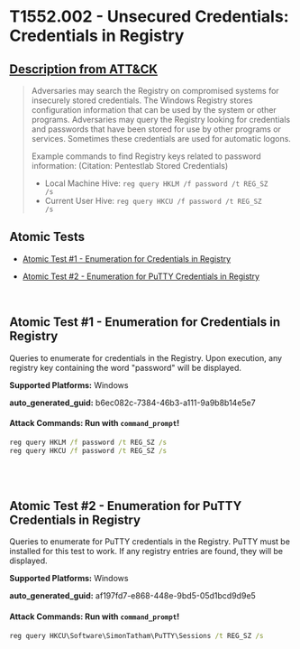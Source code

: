 # T1552.002 - Unsecured Credentials: Credentials in Registry
## [Description from ATT&CK](https://attack.mitre.org/techniques/T1552/002)
<blockquote>Adversaries may search the Registry on compromised systems for insecurely stored credentials. The Windows Registry stores configuration information that can be used by the system or other programs. Adversaries may query the Registry looking for credentials and passwords that have been stored for use by other programs or services. Sometimes these credentials are used for automatic logons.

Example commands to find Registry keys related to password information: (Citation: Pentestlab Stored Credentials)

* Local Machine Hive: <code>reg query HKLM /f password /t REG_SZ /s</code>
* Current User Hive: <code>reg query HKCU /f password /t REG_SZ /s</code></blockquote>

## Atomic Tests

- [Atomic Test #1 - Enumeration for Credentials in Registry](#atomic-test-1---enumeration-for-credentials-in-registry)

- [Atomic Test #2 - Enumeration for PuTTY Credentials in Registry](#atomic-test-2---enumeration-for-putty-credentials-in-registry)


<br/>

## Atomic Test #1 - Enumeration for Credentials in Registry
Queries to enumerate for credentials in the Registry. Upon execution, any registry key containing the word "password" will be displayed.

**Supported Platforms:** Windows


**auto_generated_guid:** b6ec082c-7384-46b3-a111-9a9b8b14e5e7






#### Attack Commands: Run with `command_prompt`! 


```cmd
reg query HKLM /f password /t REG_SZ /s
reg query HKCU /f password /t REG_SZ /s
```






<br/>
<br/>

## Atomic Test #2 - Enumeration for PuTTY Credentials in Registry
Queries to enumerate for PuTTY credentials in the Registry. PuTTY must be installed for this test to work. If any registry
entries are found, they will be displayed.

**Supported Platforms:** Windows


**auto_generated_guid:** af197fd7-e868-448e-9bd5-05d1bcd9d9e5






#### Attack Commands: Run with `command_prompt`! 


```cmd
reg query HKCU\Software\SimonTatham\PuTTY\Sessions /t REG_SZ /s
```






<br/>
